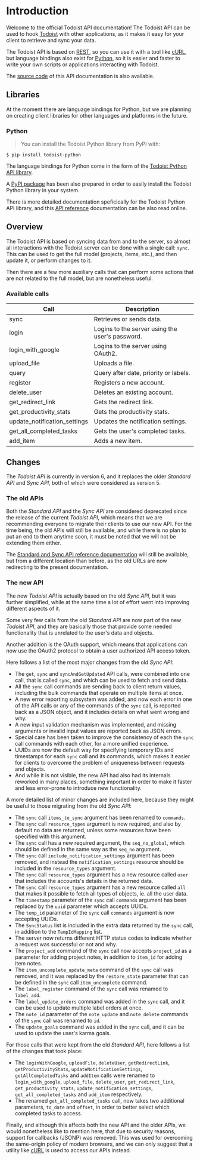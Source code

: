 # Introduction

Welcome to the official Todoist API documentation!  The Todoist API can be used to hook [Todoist](https://todoist.com) with other applications, as it makes it easy for your client to retrieve and sync your data.

The Todoist API is based on [REST](http://en.wikipedia.org/wiki/Representational_State_Transfer), so you can use it with a tool like [cURL](http://curl.haxx.se), but language bindings also exist for [Python](https://www.python.org), so it is easier and faster to write your own scripts or applications interacting with Todoist.

The [source code](https://github.com/Doist/todoist-api) of this API documentation is also available.

## Libraries

At the moment there are language bindings for Python, but we are planning on creating client libraries for other languages and platforms in the future.

### Python

> You can install the Todoist Python library from PyPI with:

```
$ pip install todoist-python
```

The language bindings for Python come in the form of the [Todoist Python API library](https://github.com/Doist/todoist-python).

A [PyPI package](https://pypi.python.org/pypi/todoist-python) has been also prepared in order to easily install the Todoist Python library in your system.

There is more detailed documentation speficically for the Todoist Python API library, and this [API reference](http://todoist-python.readthedocs.org/en/latest/) documentation can be also read online.

## Overview

The Todoist API is based on syncing data from and to the server, so almost all
interactions with the Todoist server can be done with a single call: `sync`.
This can be used to get the full model (projects, items, etc.), and then
update it, or perform changes to it.

Then there are a few more auxiliary calls that can perform some actions that
are not related to the full model, but are nonetheless useful.

### Available calls

Call | Description
---- | -----------
sync | Retrieves or sends data.
login | Logins to the server using the user's password.
login_with_google | Logins to the server using OAuth2.
upload_file | Uploads a file.
query | Query after date, priority or labels.
register | Registers a new account.
delete_user | Deletes an existing account.
get_redirect_link | Gets the redirect link.
get_productivity_stats | Gets the productivity stats.
update_notification_settings | Updates the notification settings.
get_all_completed_tasks | Gets the user's completed tasks.
add_item | Adds a new item.

## Changes

The *Todoist API* is currently in version 6, and it replaces the older *Standard API* and *Sync API*, both of which were considered as version 5.

### The old APIs

Both the *Standard API* and the *Sync API* are considered deprecated since the release of the current *Todoist API*, which means that we are recommending everyone to migrate their clients to use our new API.  For the time being, the old APIs will still be available, and while there is no plan to put an end to them anytime soon, it must be noted that we will not be extending them either.

The [Standard and Sync API reference documentation](https://todoist.com/API/deprecated) will still be available, but from a different location than before, as the old URLs are now redirecting to the present documentation.

### The new API

The new *Todoist API* is actually based on the old *Sync API*, but it was further simplified, while at the same time a lot of effort went into improving different aspects of it.

Some very few calls from the old *Standard API* are now part of the new *Todoist API*, and they are basically those that provide some needed functionality that is unrelated to the user's data and objects.

Another addition is the OAuth support, which means that applications can now use the OAuth2 protocol to obtain a user authorized API access token.

Here follows a list of the most major changes from the old *Sync API*:

* The `get`, `sync` and `syncAndGetUpdated` API calls, were combined into one call, that is called `sync`, and which can be used to fetch and send data.
* All the `sync` call commands are sending back to client return values, including the bulk commands that operate on multiple items at once.
* A new error reporting subsystem was added, and now each error in one of the API calls or any of the commands of the `sync` call, is reported back as a JSON object, and it includes details on what went wrong and why.
* A new input validation mechanism was implemented, and missing arguments or invalid input values are reported back as JSON errors.
* Special care has been taken to improve the consistency of each the `sync` call commands with each other, for a more unified experience.
* UUIDs are now the default way for specifying temporary IDs and timestamps for each `sync` call and its commands, which makes it easier for clients to overcome the problem of uniqueness between requests and objects.
* And while it is not visible, the new API had also had its internals reworked in many places, something important in order to make it faster and less error-prone to introduce new functionality.

A more detailed list of minor changes are included here, because they might be useful to those migrating from the old *Sync API*:

* The `sync` call `items_to_sync` argument has been renamed to `commands`.
* The `sync` call `resource_types` argument is now required, and also by default no data are returned, unless some resources have been specified with this argument.
* The `sync` call has a new required argument, the `seq_no_global`, which should be defined in the same way as the `seq_no` argument.
* The `sync` call `include_notification_settings` argument has been removed, and instead the `notification_settings` resource should be included in the `resource_types` argument. 
* The `sync` call `resource_types` argument has a new resource called `user` that includes the accounts's details in the returned data.
* The `sync` call `resource_types` argument has a new resource called `all` that makes it possible to fetch all types of objects, ie. all the user data.
* The `timestamp` parameter of the `sync` call `commands` argument has been replaced by the `uuid` parameter which accepts UUIDs.
* The `temp_id` parameter of the `sync` call `commands` argument is now accepting UUIDs.
* The `SyncStatus` list is included in the extra data returned by the `sync` call, in addition to the `TempIdMapping` list.
* The server now returns different HTTP status codes to indicate whether a request was successful or not and why.
* The `project_add` command of the `sync` call now accepts `project_id` as a parameter for adding project notes, in addition to `item_id` for adding item notes.
* The `item_uncomplete_update_meta` command of the `sync` call was removed, and it was replaced by the `restore_state` parameter that can be defined in the `sync` call `item_uncomplete` command. 
* The `label_register` command of the `sync` call was renamed to `label_add`.
* The `label_update_orders` command was added in the `sync` call, and it can be used to update multiple label orders at once.
* The `note_id` parameter of the `note_update` and `note_delete` commands of the `sync` call was renamed to `id`.
* The `update_goals` command was added in the `sync` call, and it can be used to update the user's karma goals.

For those calls that were kept from the old *Standard API*, here follows a list of the changes that took place:

* The `loginWithGoogle`, `uploadFile`, `deleteUser`, `getRedirectLink`, `getProductivityStats`, `updateNotificationSettings`, `getAllCompletedTasks` and `addItem` calls were renamed to `login_with_google`, `upload_file`, `delete_user`, `get_redirect_link`, `get_productivity_stats`, `update_notification_settings`, `get_all_completed_tasks` and `add_item` respectively.
* The renamed `get_all_completed_tasks` call, now takes two additional parameters, `to_date` and `offset`, in order to better select which completed tasks to access.

Finally, and although this affects both the new API and the older APIs, we would nonetheless like to mention here, that due to security reasons, support for callbacks (JSONP) was removed.  This was used for overcoming the same-origin policy of modern browsers, and we can only suggest that a utility like [cURL](http://curl.haxx.se) is used to access our APIs instead.
